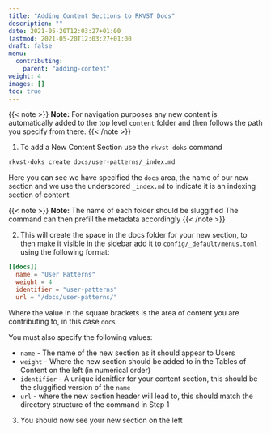 ```yaml
---
title: "Adding Content Sections to RKVST Docs"
description: ""
date: 2021-05-20T12:03:27+01:00
lastmod: 2021-05-20T12:03:27+01:00
draft: false
menu:
  contributing:
    parent: "adding-content"
weight: 4
images: []
toc: true
---
```


{{< note >}}
**Note:** For navigation purposes any new content is automatically added to the top level `content` folder and then follows the path you specify from there.
{{< /note >}}

1. To add a New Content Section use the `rkvst-doks` command

```bash
rkvst-doks create docs/user-patterns/_index.md
```
Here you can see we have specified the `docs` area, the name of our new section and we use the underscored `_index.md` to indicate it is an indexing section of content

{{< note >}}
**Note:** The name of each folder should be sluggified 
   The command can then prefill the metadata accordingly
{{< /note >}}

2. This will create the space in the docs folder for your new section, to then make it visible in the sidebar add it to `config/_default/menus.toml` using the following format:

```toml
[[docs]]
  name = "User Patterns"
  weight = 4
  identifier = "user-patterns"
  url = "/docs/user-patterns/"
```

Where the value in the square brackets is the area of content you are contributing to, in this case `docs`

You must also specify the following values:

* `name` - The name of the new section as it should appear to Users
* `weight` - Where the new section should be added to in the Tables of Content on the left (in numerical order)
* `identifier` - A unique idenitfier for your content section, this should be the sluggified version of the `name`
* `url` - where the new section header will lead to, this should match the directory structure of the command in Step 1

3. You should now see your new section on the left